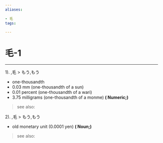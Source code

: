 ```yaml
---
aliases:
    
- 毛
tags:
    
---
```


# 毛-1
---
1).
,毛 > もう,もう

- one-thousandth
- 0.03 mm (one-thousandth of a sun)
- 0.01 percent (one-thousandth of a wari)
- 3.75 milligrams (one-thousandth of a monme)
**( Numeric;)**
> see also: 
            
2).
,毛 > もう,もう

- old monetary unit (0.0001 yen)
**( Noun;)**
> see also: 
            